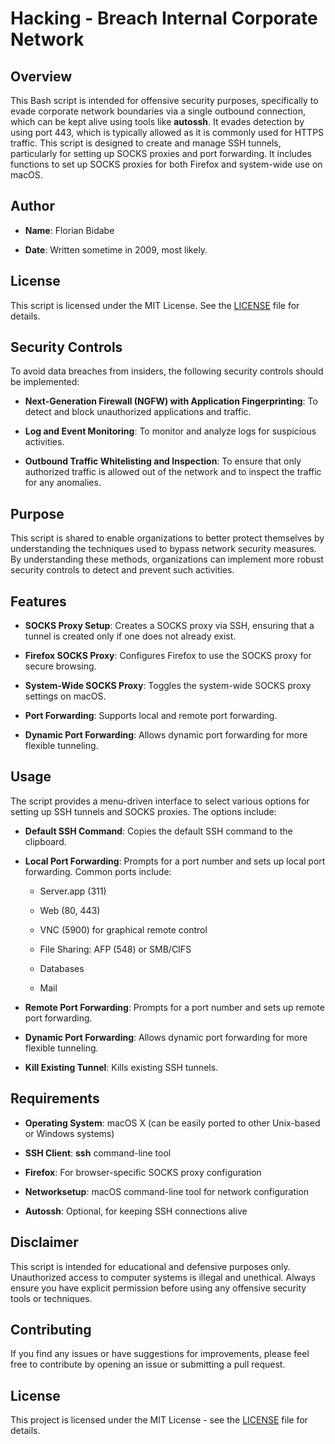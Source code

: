  # Hacking - Breach Internal Corporate Network 

Overview
--------

 This Bash script is intended for offensive security purposes, specifically to evade corporate network boundaries via a single outbound connection, which can be kept alive using tools like **autossh**.
 It evades detection by using port 443, which is typically allowed as it is commonly used for HTTPS traffic.
 This script is designed to create and manage SSH tunnels, particularly for setting up SOCKS proxies and port forwarding. It includes functions to set up SOCKS proxies for both Firefox and system-wide use on macOS.

Author
------

*   **Name**: Florian Bidabe
    
*   **Date**: Written sometime in 2009, most likely.

License
-------

This script is licensed under the MIT License. See the [LICENSE](LICENSE) file for details.

Security Controls
-----------------

To avoid data breaches from insiders, the following security controls should be implemented:

*   **Next-Generation Firewall (NGFW) with Application Fingerprinting**: To detect and block unauthorized applications and traffic.
    
*   **Log and Event Monitoring**: To monitor and analyze logs for suspicious activities.
    
*   **Outbound Traffic Whitelisting and Inspection**: To ensure that only authorized traffic is allowed out of the network and to inspect the traffic for any anomalies.
    

Purpose
-------

This script is shared to enable organizations to better protect themselves by understanding the techniques used to bypass network security measures. By understanding these methods, organizations can implement more robust security controls to detect and prevent such activities.

Features
--------

*   **SOCKS Proxy Setup**: Creates a SOCKS proxy via SSH, ensuring that a tunnel is created only if one does not already exist.
    
*   **Firefox SOCKS Proxy**: Configures Firefox to use the SOCKS proxy for secure browsing.
    
*   **System-Wide SOCKS Proxy**: Toggles the system-wide SOCKS proxy settings on macOS.
    
*   **Port Forwarding**: Supports local and remote port forwarding.
    
*   **Dynamic Port Forwarding**: Allows dynamic port forwarding for more flexible tunneling.
    

Usage
-----

The script provides a menu-driven interface to select various options for setting up SSH tunnels and SOCKS proxies. The options include:

*   **Default SSH Command**: Copies the default SSH command to the clipboard.
    
*   **Local Port Forwarding**: Prompts for a port number and sets up local port forwarding. Common ports include:
    
    *   Server.app (311)
        
    *   Web (80, 443)
        
    *   VNC (5900) for graphical remote control
        
    *   File Sharing: AFP (548) or SMB/CIFS
        
    *   Databases
        
    *   Mail
        
*   **Remote Port Forwarding**: Prompts for a port number and sets up remote port forwarding.
    
*   **Dynamic Port Forwarding**: Allows dynamic port forwarding for more flexible tunneling.
    
*   **Kill Existing Tunnel**: Kills existing SSH tunnels.
    

Requirements
------------

*   **Operating System**: macOS X (can be easily ported to other Unix-based or Windows systems)
    
*   **SSH Client**: **ssh** command-line tool
    
*   **Firefox**: For browser-specific SOCKS proxy configuration
    
*   **Networksetup**: macOS command-line tool for network configuration
    
*   **Autossh**: Optional, for keeping SSH connections alive
    

Disclaimer
----------

This script is intended for educational and defensive purposes only. Unauthorized access to computer systems is illegal and unethical. Always ensure you have explicit permission before using any offensive security tools or techniques.

Contributing
------------

If you find any issues or have suggestions for improvements, please feel free to contribute by opening an issue or submitting a pull request.

License
-------

This project is licensed under the MIT License - see the [LICENSE](LICENSE) file for details.
